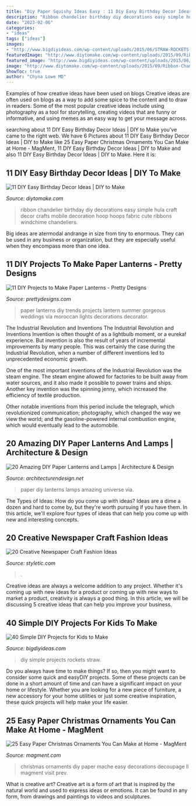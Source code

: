 ```yaml
---
title: "Diy Paper Squishy Ideas Easy : 11 Diy Easy Birthday Decor Ideas"
description: "Ribbon chandelier birthday diy decorations easy simple hula craft decor crafts mobile decoration hoop hoops fabric cute ribbons windchime chandeliers"
date: "2023-02-06"
categories:
- "ideas"
tags: ["ideas"]
images:
- "http://www.bigdiyideas.com/wp-content/uploads/2015/06/STRAW-ROCKETS.jpg"
featuredImage: "http://www.diytomake.com/wp-content/uploads/2015/09/Ribbon-Chandelier.jpg"
featured_image: "http://www.bigdiyideas.com/wp-content/uploads/2015/06/STRAW-ROCKETS.jpg"
image: "http://www.diytomake.com/wp-content/uploads/2015/09/Ribbon-Chandelier.jpg"
ShowToc: true
author: "Chyna Lowe MD"
---
```



Examples of how creative ideas have been used on blogs
Creative ideas are often used on blogs as a way to add some spice to the content and to draw in readers. Some of the most popular creative ideas include using photography as a tool for storytelling, creating videos that are funny or informative, and using memes as an easy way to get your message across.

	

		
searching about 11 DIY Easy Birthday Decor Ideas | DIY to Make you've came to the right web. We have 6 Pictures about 11 DIY Easy Birthday Decor Ideas | DIY to Make like 25 Easy Paper Christmas Ornaments You Can Make at Home - MagMent, 11 DIY Easy Birthday Decor Ideas | DIY to Make and also 11 DIY Easy Birthday Decor Ideas | DIY to Make. Here it is:
		
    
## 11 DIY Easy Birthday Decor Ideas | DIY To Make

<img loading=lazy src="http://www.diytomake.com/wp-content/uploads/2015/09/Ribbon-Chandelier.jpg" onerror="this.onerror=null;this.src='https://tse4.mm.bing.net/th?id=OIP.noenl1HCBNMYO8N7IZNtBQHaLH&amp;pid=15.1';" alt="11 DIY Easy Birthday Decor Ideas | DIY to Make">

_Source: diytomake.com_

>ribbon chandelier birthday diy decorations easy simple hula craft decor crafts mobile decoration hoop hoops fabric cute ribbons windchime chandeliers. 

	

Big ideas are atermodal andrange in size from tiny to enormous. They can be used in any business or organization, but they are especially useful when they encompass more than one idea. 

    
## 11 DIY Projects To Make Paper Lanterns - Pretty Designs

<img loading=lazy src="https://www.prettydesigns.com/wp-content/uploads/2015/08/11-diy-projects-to-make-paper-lanterns10.jpg" onerror="this.onerror=null;this.src='https://tse3.mm.bing.net/th?id=OIP.uw7iHj8P6mLOvubXBwdSfwHaLH&amp;pid=15.1';" alt="11 DIY Projects to Make Paper Lanterns - Pretty Designs">

_Source: prettydesigns.com_

>paper lanterns diy trends projects lantern summer gorgeous weddings via moroccan lights decorations decorator. 

	

The Industrial Revolution and Inventions
The Industrial Revolution and Inventions
Invention is often thought of as a lightbulb moment, or a eureka! experience. But invention is also the result of years of incremental improvements by many people. This was certainly the case during the Industrial Revolution, when a number of different inventions led to unprecedented economic growth.

One of the most important inventions of the Industrial Revolution was the steam engine. The steam engine allowed for factories to be built away from water sources, and it also made it possible to power trains and ships. Another key invention was the spinning jenny, which increased the efficiency of textile production.

Other notable inventions from this period include the telegraph, which revolutionized communication; photography, which changed the way we view the world; and the gasoline-powered internal combustion engine, which would eventually lead to the automobile.

    
## 20 Amazing DIY Paper Lanterns And Lamps | Architecture &amp; Design

<img loading=lazy src="http://cdn.architecturendesign.net/wp-content/uploads/2014/09/1091.jpg" onerror="this.onerror=null;this.src='https://tse2.mm.bing.net/th?id=OIP.WrUfOxVTtXIVcE1IUKG5vQHaNQ&amp;pid=15.1';" alt="20 Amazing DIY Paper Lanterns and Lamps | Architecture &amp; Design">

_Source: architecturendesign.net_

>paper diy lanterns lamps amazing universe via. 

	

The Types of Ideas: How do you come up with ideas?
Ideas are a dime a dozen and hard to come by, but they're worth pursuing if you have them. In this article, we'll explore four types of ideas that can help you come up with new and interesting concepts.

    
## 20 Creative Newspaper Craft Fashion Ideas

<img loading=lazy src="https://styletic.com/wp-content/uploads/2014/10/newspaper-craft-fashion-ideas/14-creative-newspaper-craft-fashion-ideas.jpg" onerror="this.onerror=null;this.src='https://tse2.mm.bing.net/th?id=OIP.LGUML7UIRXT0iilHjTsgxQHaLH&amp;pid=15.1';" alt="20 Creative Newspaper Craft Fashion Ideas">

_Source: styletic.com_

>. 

	

Creative ideas are always a welcome addition to any project. Whether it's coming up with new ideas for a product or coming up with new ways to market a product, creativity is always a good thing. In this article, we will be discussing 5 creative ideas that can help you improve your business.

    
## 40 Simple DIY Projects For Kids To Make

<img loading=lazy src="http://www.bigdiyideas.com/wp-content/uploads/2015/06/STRAW-ROCKETS.jpg" onerror="this.onerror=null;this.src='https://tse3.mm.bing.net/th?id=OIP.ABGnq94EkMfikPsLBJ_PIwHaKh&amp;pid=15.1';" alt="40 Simple DIY Projects for Kids to Make">

_Source: bigdiyideas.com_

>diy simple projects rockets straw. 

	

Do you always have time to make things? If so, then you might want to consider some quick and easyDIY projects. Some of these projects can be done in a short amount of time and can have a significant impact on your home or lifestyle. Whether you are looking for a new piece of furniture, a new accessory for your home utilities or just some creative inspiration, these quick projects will help make your life easier.

    
## 25 Easy Paper Christmas Ornaments You Can Make At Home - MagMent

<img loading=lazy src="https://www.magment.com/wp-content/uploads/2016/10/DIY-Paper-Mache-Christmas-Ornaments.jpg" onerror="this.onerror=null;this.src='https://tse2.mm.bing.net/th?id=OIP.hdEvI1Mrp5gRkBy4k-9hngHaLG&amp;pid=15.1';" alt="25 Easy Paper Christmas Ornaments You Can Make at Home - MagMent">

_Source: magment.com_

>christmas ornaments diy paper mache easy decorations decoupage ll magment visit prev. 

	

What is creative art?
Creative art is a form of art that is inspired by the natural world and used to express ideas or emotions. It can be found in any form, from drawings and paintings to videos and sculptures.

